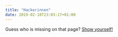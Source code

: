 ```yaml
---
title: "Hackerinnen"
date: 2019-02-18T23:03:17+01:00
---
```


Guess who is missing on that page? <a href="/zeigdich">Show yourself!</a>
